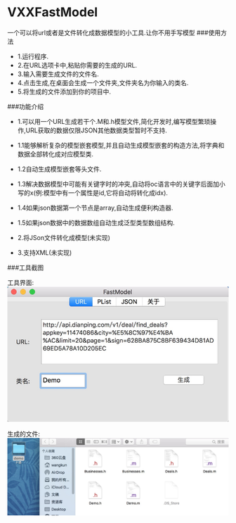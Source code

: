 # VXXFastModel
一个可以将url或者是文件转化成数据模型的小工具.让你不用手写模型
###使用方法
* 1.运行程序.
* 2.在URL选项卡中,粘贴你需要的生成的URL.
* 3.输入需要生成文件的文件名.
* 4.点击生成,在桌面会生成一个文件夹,文件夹名为你输入的类名.
* 5.将生成的文件添加到你的项目中.

###功能介绍
* 1.可以用一个URL生成若干个.M和.h模型文件,简化开发时,编写模型繁琐操作,URL获取的数据仅限JSON其他数据类型暂时不支持.
* 1.1能够解析复杂的模型嵌套模型,并且自动生成模型嵌套的构造方法,将字典和数据全部转化成对应模型类.
* 1.2自动生成模型嵌套等头文件.
* 1.3解决数据模型中可能有关键字时的冲突,自动将oc语言中的关键字后面加小写的x(例:模型中有一个属性是id,它将自动将转化成idx).
* 1.4如果json数据第一个节点是array,自动生成便利构造器.
* 1.5如果json数据中的数据数组自动生成泛型类型数组结构.

* 2.将JSon文件转化成模型(未实现)

* 3.支持XML(未实现) 

###工具截图

工具界面:
![工具界面](images/4A016253-8636-4D69-8FD5-05001EEC4B7A.png)

生成的文件:
![生成的文件](images/897F18AA-2CF4-45B8-8D41-1F5D765C5C1D.png)
